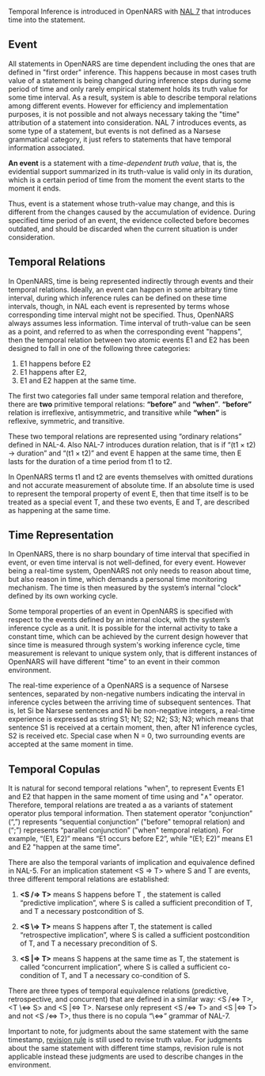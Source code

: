 Temporal Inference is introduced in OpenNARS with [NAL 7](https://github.com/opennars/opennars/wiki/Non-Axiomatic-Logic-(NAL),-Logic-behind-OpenNARS) that introduces time into the statement.

## Event

All statements in OpenNARS are time dependent including the ones that are defined in "first order" inference. This happens because in most cases truth value of a statement is being changed during inference steps during some period of time and only rarely empirical statement holds its truth value for some time interval. As a result, system is able to describe temporal relations among different events. However for efficiency and implementation purposes, it is not possible and not always necessary taking the "time" attribution of a statement into consideration. NAL 7 introduces events, as some type of a statement, but events is not defined as a Narsese grammatical category, it just refers to statements that have temporal information associated.

**An event** is a statement with a _time-dependent truth value_, that is, the evidential support summarized in its truth-value is valid only in its duration, which is a certain period of time from the moment the event starts to the moment it ends.

Thus, event is a statement whose truth-value may change, and this is different from the changes caused by the accumulation of evidence. During specified time period of an event, the evidence collected before becomes outdated, and should be discarded when the current situation is under consideration.

## Temporal Relations

In OpenNARS, time is being represented indirectly through events and their temporal relations. Ideally, an event can happen in some arbitrary time interval, during which inference rules can be defined on these time intervals, though, in NAL each event is represented by terms whose corresponding time interval might not be specified. Thus, OpenNARS always assumes less information. Time interval of truth-value can be seen as a point, and referred to as when the corresponding event "happens", then the temporal relation between two atomic events E1 and E2 has been designed to fall in one of the following three categories:

1. E1 happens before E2
2. E1 happens after E2,
3. E1 and E2 happen at the same time.

The first two categories fall under same temporal relation and therefore, there are **two** primitive temporal relations: **“before”** and **“when”**. **“before”** relation is irreflexive, antisymmetric, and transitive while **“when”** is reflexive, symmetric, and transitive. 

These two temporal relations are represented using “ordinary relations” defined in NAL-4. Also NAL-7 introduces duration relation, that is if “(t1 × t2) → duration” and “(t1 × t2)” and event E happen at the same time, then E lasts for the duration of a time period from t1 to t2.

In OpenNARS terms t1 and t2 are events themselves with omitted durations and not accurate measurement of absolute time.
If an absolute time is used to represent the temporal property of event E, then that time itself is to be treated as a special event T, and these two events, E and T, are described as happening at the same time.


## Time Representation

In OpenNARS, there is no sharp boundary of time interval that specified in event, or even time interval is not well-defined, for every event. However being a real-time system, OpenNARS not only needs to reason about time, but also reason in time, which demands a personal time monitoring mechanism. The time is then measured by the system’s internal "clock" defined by its own working cycle.

Some temporal properties of an event in OpenNARS is specified with respect to the events defined by an internal clock, with the system’s inference cycle as a unit. It is possible for the internal activity to take a constant time, which
can be achieved by the current design however that since time is measured through system's working inference cycle, time measurement is relevant to unique system only, that is different instances of OpenNARS will have different "time" to an event in their common environment. 

The real-time experience of a OpenNARS is a sequence of Narsese sentences, separated by non-negative numbers indicating the interval in inference cycles between the arriving time of subsequent sentences. That is, let Si be Narsese sentences and Ni be non-negative integers, a real-time experience is expressed as string S1; N1; S2; N2; S3; N3;
which means that sentence S1 is received at a certain moment, then, after N1 inference cycles, S2 is received etc. Special case when N = 0, two surrounding events are accepted at the same moment in time.

## Temporal Copulas

It is natural for second temporal relations "when", to represent Events E1 and E2 that happen in the same moment of time using and "∧" operator. Therefore, temporal relations are treated a as a variants of statement operator plus temporal information. Then statement operator “conjunction” (“,”) represents “sequential conjunction” ("before" temopral relation) and (“;”) represents “parallel conjunction” ("when" temporal relation). For example, “(E1, E2)” means “E1 occurs before E2”, while “(E1; E2)” means E1 and E2 "happen at the same time". 

There are also the temporal variants of implication and equivalence defined in NAL-5. For an implication statement <S ⇒ T> where S and T are events, three different temporal relations are established:

1. **<S /⇒ T>** means S happens before T , the statement is called “predictive implication”, where S is called a sufficient precondition of T, and T a necessary postcondition of S.

2. **<S \⇒ T>** means S happens after T, the statement is called “retrospective implication”, where S is called a sufficient postcondition of T, and T a necessary precondition of S.

3. **<S |⇒ T>** means S happens at the same time as T, the statement is called “concurrent implication”, where S is called a sufficient co-condition of T, and T a necessary co-condition of S.

There are three types of temporal equivalence relations (predictive, retrospective, and concurrent) that are defined in a similar way: <S /⇔ T>, <T \⇔ S> and <S |⇔ T>. Narsese only represent <S /⇔ T> and <S |⇔ T> and not <S /⇔ T>, thus there is no copula “\⇔” grammar of NAL-7. 

Important to note, for judgments about the same statement with the same timestamp, [revision rule](https://github.com/opennars/opennars/wiki/Revision-and-Choice-Rules) is still used to revise truth value. For judgments about the same statement with different time stamps, revision rule is not applicable instead these judgments are used to describe changes in the environment. 


